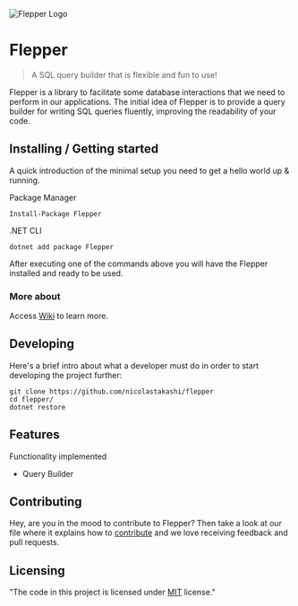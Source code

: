 ![Flepper Logo](https://s26.postimg.org/u1hn213qh/frog_128.png)

# Flepper
> A SQL query builder that is flexible and fun to use!

Flepper is a library to facilitate some database interactions that we need to perform in our applications.
The initial idea of Flepper is to provide a query builder for writing SQL queries fluently, improving the readability of your code.

## Installing / Getting started

A quick introduction of the minimal setup you need to get a hello world up &
running.

Package Manager
```shell
Install-Package Flepper
```
.NET CLI
```shell
dotnet add package Flepper
```

After executing one of the commands above you will have the Flepper installed and ready to be used.

### More about

Access [Wiki](https://github.com/nicolastakashi/flepper/wiki/Get-Started#creating-queries) to learn more.

## Developing

Here's a brief intro about what a developer must do in order to start developing
the project further:

```shell
git clone https://github.com/nicolastakashi/flepper
cd flepper/
dotnet restore
```

## Features
Functionality implemented
* Query Builder


## Contributing

Hey, are you in the mood to contribute to Flepper? Then take a look at our file where it explains how to [contribute](https://github.com/nicolastakashi/flepper/blob/contributing-md/CONTRIBUTING.md) and we love receiving feedback and pull requests.

## Licensing
"The code in this project is licensed under [MIT] license."

[MIT]:<https://github.com/nicolastakashi/flepper/blob/master/LICENSE>
